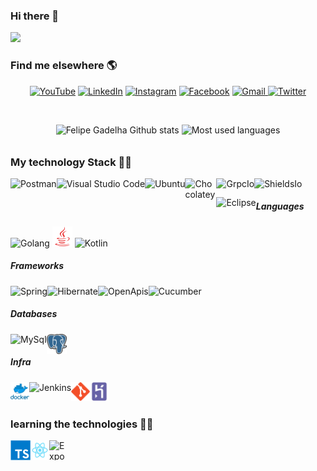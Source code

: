 ### Hi there 👋

![](https://komarev.com/ghpvc/?username=FelipeGadelha&color=brightgreen)

### Find me elsewhere 🌎

<p align="center">
  <a href="https://www.youtube.com/channel/UCTHEnDuI2uIYeTwV4RR7nOA">
    <img alt="YouTube" src="https://img.shields.io/badge/YouTube-FF0000?logo=youtube&logoColor=write" /><a/>
   <a href="https://www.linkedin.com/in/felipe-gadelha-diniz-da-silva-aaaa4a158/">
    <img alt="LinkedIn" src="https://img.shields.io/badge/LinkedIn-0077B5?logo=linkedin&logoColor=white" /><a/>
  <a href="https://www.instagram.com/fe3liip3/">  
    <img alt="Instagram" src="https://img.shields.io/badge/Instagram-E4405F?logo=instagram&logoColor=white" /><a/>
  <a href="https://www.facebook.com/felipe.gadelha.545/">
    <img alt="Facebook" src="https://img.shields.io/badge/Facebook-1877F2?logo=facebook&logoColor=white" /><a/>
  <a href="mailto:felipegadelha90@gmail.com">
    <img alt="Gmail" src="https://img.shields.io/badge/Gmail%20felipegadelha90@gmail.com-D14836?logo=gmail&logoColor=white&link=mailto:felipegadelha90@gmail.com" />
	<a href="https://twitter.com/Felipe52956739">
      <img alt="Twitter" src="https://img.shields.io/twitter/follow/Felipe52956739?label=Follow%20%40Felipe52956739&logo=Twitter&style=flat"></a>
</p>
<br>
<p align="center">
  <img align="center"
      alt="Felipe Gadelha Github stats"
      style="margin-bottom: 10px;"
       height="180em" src="https://github-readme-stats.vercel.app/api?username=felipeGadelha&theme=tokyonight&show_icons=true&count_private=true" />
  <img
    align="center"
    alt="Most used languages"
    height="180em"
    style="margin-bottom: 10px;"
    src="https://github-readme-stats-eight-theta.vercel.app/api/top-langs/?username=felipeGadelha&layout=compact&langs_count=10&theme=tokyonight&show_icons=true&count_private=true"
  />
</p>

### My technology Stack 👩‍💻

<img align="left" alt="Postman" height="30" src="https://www.vectorlogo.zone/logos/getpostman/getpostman-icon.svg">
<img align="left" alt="Visual Studio Code" height="30" src="https://www.vectorlogo.zone/logos/visualstudio_code/visualstudio_code-icon.svg">
<img align="left" alt="Ubuntu" height="30" src="https://www.vectorlogo.zone/logos/ubuntu/ubuntu-icon.svg">
<img align="left" alt="Chocolatey" height="34" width="50" src="https://www.vectorlogo.zone/logos/chocolatey/chocolatey-icon.svg">
<img align="left" alt="GrpcIo" height="30" src="https://www.vectorlogo.zone/logos/grpcio/grpcio-icon.svg">
<img align="left" alt="ShieldsIo" height="30" src="https://www.vectorlogo.zone/logos/shieldsio/shieldsio-icon.svg">
<img align="left" alt="Eclipse" height="30" src="https://www.vectorlogo.zone/logos/eclipse/eclipse-icon.svg">&nbsp;&nbsp;

##### Languages
<div>
	<img style="align-self: center;" height="32" alt="Golang" src="https://www.vectorlogo.zone/logos/golang/golang-icon.svg"/>
	<img style="align-self: center;" alt="Java" height="32" src="https://raw.githubusercontent.com/devicons/devicon/master/icons/java/java-plain.svg">
	<img style="align-self: center;" alt="Kotlin" height="32" src="https://www.vectorlogo.zone/logos/kotlinlang/kotlinlang-icon.svg">&nbsp;&nbsp;
</div>

##### Frameworks

<img align="left" alt="Spring" height="32" src="https://www.vectorlogo.zone/logos/springio/springio-icon.svg">
<img align="left" alt="Hibernate" height="32" src="https://www.vectorlogo.zone/logos/hibernate/hibernate-icon.svg">
<img align="left" alt="OpenApis" height="32" src="https://www.vectorlogo.zone/logos/openapis/openapis-icon.svg">
<img align="left" alt="Cucumber" height="32" src="https://www.vectorlogo.zone/logos/cucumberio/cucumberio-icon.svg">&nbsp;&nbsp;

##### Databases

<img align="left" alt="MySql" height="32" src="https://www.vectorlogo.zone/logos/mysql/mysql-icon.svg">&nbsp;&nbsp;
<img align="left" alt="Postgresql" height="32px" src="https://raw.githubusercontent.com/github/explore/80688e429a7d4ef2fca1e82350fe8e3517d3494d/topics/postgresql/postgresql.png" />

##### Infra

<img align="left" alt="Docker" width="30px" src="https://raw.githubusercontent.com/github/explore/80688e429a7d4ef2fca1e82350fe8e3517d3494d/topics/docker/docker.png" />
<img align="left" alt="Jenkins" height="30" src="https://www.vectorlogo.zone/logos/jenkins/jenkins-icon.svg">
<img align="left" alt="Git" height="30" src="https://raw.githubusercontent.com/devicons/devicon/master/icons/git/git-original.svg">
<img align="left" alt="Heroku" height="30" src="https://raw.githubusercontent.com/devicons/devicon/master/icons/heroku/heroku-plain.svg">

<br>
<br>

### learning the technologies 👩‍💻

<img align="left" alt="Typescript" height="32" src="https://raw.githubusercontent.com/devicons/devicon/master/icons/typescript/typescript-plain.svg">
<img align="left" height="32px"  alt="React" width="30px" src="https://raw.githubusercontent.com/github/explore/80688e429a7d4ef2fca1e82350fe8e3517d3494d/topics/react/react.png" />
<img align="left" height="32px" width="32px" alt="Expo" src="https://www.vectorlogo.zone/logos/expoio/expoio-icon.svg"/>

<!--

<img align="left" height="32px" width="32px" alt="Graphql" src="https://www.vectorlogo.zone/logos/graphql/graphql-icon.svg"/>
<img align="left" height="32px" width="32px" alt="Gradle" src="https://www.vectorlogo.zone/logos/gradle/gradle-icon.svg"/>&nbsp;&nbsp;

##### Languages


<img align="left" height="32px" alt="Nodejs" src="https://www.vectorlogo.zone/logos/nodejs/nodejs-icon.svg" />
<img align="left" alt="Dart" height="32" src="https://www.vectorlogo.zone/logos/dartlang/dartlang-icon.svg">&nbsp;&nbsp;



##### Frameworks

<img align="left" alt="Flutter" height="30" src="https://www.vectorlogo.zone/logos/flutterio/flutterio-icon.svg">&nbsp;&nbsp;

##### Databases

<img align="left" alt="MongoDB" height="30" src="https://www.vectorlogo.zone/logos/mongodb/mongodb-icon.svg">
<img align="left" alt="CassandraDB" height="35px" width="35px" src="https://www.vectorlogo.zone/logos/apache_cassandra/apache_cassandra-icon.svg">&nbsp;&nbsp;


##### Infra

<img align="left" height="32px" width="48px" alt="Kafka" src="https://www.vectorlogo.zone/logos/apache_kafka/apache_kafka-ar21.svg"/>
<img align="left" height="32px" width="32px" alt="Kubernetes" src="https://www.vectorlogo.zone/logos/kubernetes/kubernetes-icon.svg"/>
<img align="left" height="32px" width="32px" alt="vagrant" src="https://www.vectorlogo.zone/logos/vagrantup/vagrantup-icon.svg"/>
<img align="left" height="32px" width="32px" alt="Ansible" src="https://www.vectorlogo.zone/logos/ansible/ansible-icon.svg"/>
<img align="left" height="32px" width="32px" alt="RabbitMq" src="https://www.vectorlogo.zone/logos/rabbitmq/rabbitmq-icon.svg"/>
<img align="left" height="32px" width="32px" alt="Terraform" src="https://www.vectorlogo.zone/logos/terraformio/terraformio-icon.svg"/>



<br />
<br />

<img alt="stack" src="https://raw.githubusercontent.com/FelipeGadelha/FelipeGadelha/main/.github/imgs/Stack.png" />

**FelipeGadelha/FelipeGadelha** is a ✨ _special_ ✨ repository because its `README.md` (this file) appears on your GitHub profile.

Here are some ideas to get you started:

- 🔭 I’m currently working on ...
- 🌱 I’m currently learning ...
- 👯 I’m looking to collaborate on ...
- 🤔 I’m looking for help with ...
- 💬 Ask me about ...
- 📫 How to reach me: ...
- 😄 Pronouns: ...
- ⚡ Fun fact: ...
-->
